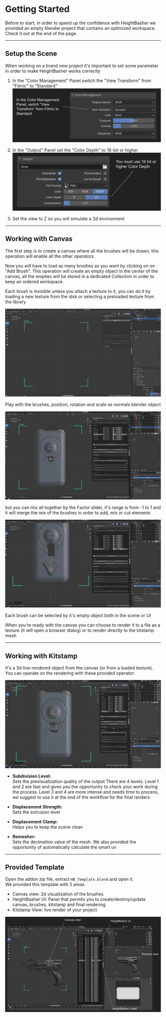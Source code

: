# Getting Started

Before to start, in order to speed up the confidence with HeightBasher we provided an empty blender project that contains an optimized workspace.
Check it out at the end of the page.

---

## Setup the Scene
When working on a brand new project it's important to set some parameter in order to make HeightBasher works correctly

1. In the "Color Management" Panel switch the "View Transform" from "Filmic" to "Standard"
![Color Management Panel](img/color_management_panel.png)  
  

1. In the "Output" Panel set the "Color Depth" to 16-bit or higher
![Output Panel](img/output_panel.png)

1. Set the view to Z so you will simulate a 2d environment

---

## Working with Canvas

The first step is to create a canvas where all the brushes will be drawn, this operation will enable all the other operators.

Now you will have to load as many brushes as you want by clicking on on "Add Brush". 
This operation will create an empty object in the center of the canvas, all the empties will be stored in a dedicated Collection in order to keep an ordered workspace.

Each brush is invisible unless you attach a texture to it, you can do it by loading a new texture from the disk or selecting a preloaded texture from the library

![HeightBasher](img/HB_01.gif)

Play with the brushes, position, rotation and scale as normals blender object

![HeightBasher](img/HB_02.gif)

but you can mix all together by the Factor slider, it's range is from -1 to 1 and it will merge the mix of the brushes in order to add, mix or cut elements

![HeightBasher](img/HB_03.gif)

Each brush can be selected by it's empty object both in the scene or UI


When you're ready with the canvas you can choose to render it to a file as a texture (it will open a browser dialog) or to render directly to the kitstamp mesh

---
## Working with Kitstamp

It's a 3d live-rendered object from the canvas (or from a loaded texture).
You can operate on the rendering with these provided operator:

![HeightBasher](img/HB_04.gif)

- **Subdivision Level:**  
Sets the previsualization quality of the output
There are 4 levels.
Level 1 and 2 are fast and gives you the opportunity to check your work during the process.
Level 3 and 4 are more intense and needs time to process, we suggest to use it at the end of the workflow for the final renders


- **Displacement Strength:**  
Sets the extrusion level

- **Displacement Clamp:**  
Helps you to keep the scene clean

- **Remesher:**  
Sets the decimation value of the mesh. We also provided the opportunity of automatically calculate the smart uv


---
## Provided Template

Open the addon zip file, extract `HB_Template.blend` and open it.  
We provided this template with 3 areas

- Canvas view: 2d visualization of the brushes
- HeightBasher UI: Panel that permits you to create/destroy/update canvas, brushes, kitstamp and final rendering
- Kitstamp View: live render of your project

![HeightBasher](img/template.png)